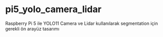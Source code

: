 # pi5_yolo_camera_lidar
Raspberry Pi 5 ile YOLO11 Camera ve Lidar kullanılarak segmentation için gerekli ön arayüz tasarımı
